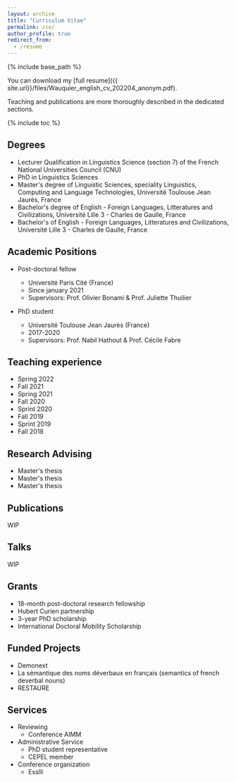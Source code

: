 ```yaml
---
layout: archive
title: "Curriculum Vitae"
permalink: /cv/
author_profile: true
redirect_from:
  - /resume
---
```


{% include base_path %}

You can download my [full resume]({{ site.url}}/files/Wauquier_english_cv_202204_anonym.pdf).

Teaching and publications are more thoroughly described in the dedicated sections.

{% include toc %}

Degrees
------

* Lecturer Qualification in Linguistics Science (section 7) of the French National Universities Council (CNU)
* PhD in Linguistics Sciences
* Master's degree of Linguistic Sciences, speciality Linguistics, Computing and Language Technologies, Université Toulouse Jean Jaurès, France
* Bachelor's degree of English - Foreign Languages, Litteratures and Civilizations, Université Lille 3 - Charles de Gaulle, France
* Bachelor's of English - Foreign Languages, Litteratures and Civilizations, Université Lille 3 - Charles de Gaulle, France

Academic Positions
------
* Post-doctoral fellow
  * Université Paris Cité (France)
  * Since january 2021
  * Supervisors: Prof. Olivier Bonami & Prof. Juliette Thuilier

* PhD student
  * Université Toulouse Jean Jaurès (France)
  * 2017-2020
  * Supervisors: Prof. Nabil Hathout & Prof. Cécile Fabre
  
Teaching experience
------
* Spring 2022
* Fall 2021
* Spring 2021
* Fall 2020
* Sprint 2020
* Fall 2019
* Sprint 2019
* Fall 2018

Research Advising
------
* Master's thesis
* Master's thesis
* Master's thesis

Publications
------
WIP
  
Talks
------
WIP

Grants
------
* 18-month post-doctoral research fellowship
* Hubert Curien partnership
* 3-year PhD scholarship
* International Doctoral Mobility Scholarship

Funded Projects
------
* Demonext
* La sémantique des noms déverbaux en français (semantics of french deverbal nouns)
* RESTAURE

Services
------
* Reviewing
	* Conference AIMM
* Administrative Service
	* PhD student representative
	* CEPEL member
* Conference organization
	* Esslli
